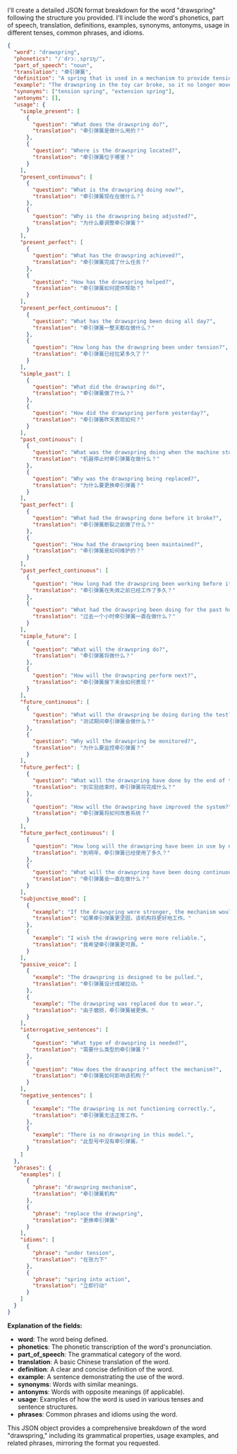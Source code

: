 I'll create a detailed JSON format breakdown for the word "drawspring" following the structure you provided. I'll include the word's phonetics, part of speech, translation, definitions, examples, synonyms, antonyms, usage in different tenses, common phrases, and idioms.

```json
{
  "word": "drawspring",
  "phonetics": "/ˈdrɔːˌsprɪŋ/",
  "part_of_speech": "noun",
  "translation": "牵引弹簧",
  "definition": "A spring that is used in a mechanism to provide tension or force when pulled or drawn.",
  "example": "The drawspring in the toy car broke, so it no longer moves forward when pulled back.",
  "synonyms": ["tension spring", "extension spring"],
  "antonyms": [],
  "usage": {
    "simple_present": [
      {
        "question": "What does the drawspring do?",
        "translation": "牵引弹簧是做什么用的？"
      },
      {
        "question": "Where is the drawspring located?",
        "translation": "牵引弹簧位于哪里？"
      }
    ],
    "present_continuous": [
      {
        "question": "What is the drawspring doing now?",
        "translation": "牵引弹簧现在在做什么？"
      },
      {
        "question": "Why is the drawspring being adjusted?",
        "translation": "为什么要调整牵引弹簧？"
      }
    ],
    "present_perfect": [
      {
        "question": "What has the drawspring achieved?",
        "translation": "牵引弹簧完成了什么任务？"
      },
      {
        "question": "How has the drawspring helped?",
        "translation": "牵引弹簧如何提供帮助？"
      }
    ],
    "present_perfect_continuous": [
      {
        "question": "What has the drawspring been doing all day?",
        "translation": "牵引弹簧一整天都在做什么？"
      },
      {
        "question": "How long has the drawspring been under tension?",
        "translation": "牵引弹簧已经拉紧多久了？"
      }
    ],
    "simple_past": [
      {
        "question": "What did the drawspring do?",
        "translation": "牵引弹簧做了什么？"
      },
      {
        "question": "How did the drawspring perform yesterday?",
        "translation": "牵引弹簧昨天表现如何？"
      }
    ],
    "past_continuous": [
      {
        "question": "What was the drawspring doing when the machine stopped?",
        "translation": "机器停止时牵引弹簧在做什么？"
      },
      {
        "question": "Why was the drawspring being replaced?",
        "translation": "为什么要更换牵引弹簧？"
      }
    ],
    "past_perfect": [
      {
        "question": "What had the drawspring done before it broke?",
        "translation": "牵引弹簧断裂之前做了什么？"
      },
      {
        "question": "How had the drawspring been maintained?",
        "translation": "牵引弹簧是如何维护的？"
      }
    ],
    "past_perfect_continuous": [
      {
        "question": "How long had the drawspring been working before it failed?",
        "translation": "牵引弹簧在失效之前已经工作了多久？"
      },
      {
        "question": "What had the drawspring been doing for the past hour?",
        "translation": "过去一个小时牵引弹簧一直在做什么？"
      }
    ],
    "simple_future": [
      {
        "question": "What will the drawspring do?",
        "translation": "牵引弹簧将做什么？"
      },
      {
        "question": "How will the drawspring perform next?",
        "translation": "牵引弹簧接下来会如何表现？"
      }
    ],
    "future_continuous": [
      {
        "question": "What will the drawspring be doing during the test?",
        "translation": "测试期间牵引弹簧会做什么？"
      },
      {
        "question": "Why will the drawspring be monitored?",
        "translation": "为什么要监控牵引弹簧？"
      }
    ],
    "future_perfect": [
      {
        "question": "What will the drawspring have done by the end of the experiment?",
        "translation": "到实验结束时，牵引弹簧将完成什么？"
      },
      {
        "question": "How will the drawspring have improved the system?",
        "translation": "牵引弹簧将如何改善系统？"
      }
    ],
    "future_perfect_continuous": [
      {
        "question": "How long will the drawspring have been in use by next year?",
        "translation": "到明年，牵引弹簧已经使用了多久？"
      },
      {
        "question": "What will the drawspring have been doing continuously?",
        "translation": "牵引弹簧会一直在做什么？"
      }
    ],
    "subjunctive_mood": [
      {
        "example": "If the drawspring were stronger, the mechanism would work better.",
        "translation": "如果牵引弹簧更坚固，该机构将更好地工作。"
      },
      {
        "example": "I wish the drawspring were more reliable.",
        "translation": "我希望牵引弹簧更可靠。"
      }
    ],
    "passive_voice": [
      {
        "example": "The drawspring is designed to be pulled.",
        "translation": "牵引弹簧设计成被拉动。"
      },
      {
        "example": "The drawspring was replaced due to wear.",
        "translation": "由于磨损，牵引弹簧被更换。"
      }
    ],
    "interrogative_sentences": [
      {
        "question": "What type of drawspring is needed?",
        "translation": "需要什么类型的牵引弹簧？"
      },
      {
        "question": "How does the drawspring affect the mechanism?",
        "translation": "牵引弹簧如何影响该机构？"
      }
    ],
    "negative_sentences": [
      {
        "example": "The drawspring is not functioning correctly.",
        "translation": "牵引弹簧无法正常工作。"
      },
      {
        "example": "There is no drawspring in this model.",
        "translation": "此型号中没有牵引弹簧。"
      }
    ]
  },
  "phrases": {
    "examples": [
      {
        "phrase": "drawspring mechanism",
        "translation": "牵引弹簧机构"
      },
      {
        "phrase": "replace the drawspring",
        "translation": "更换牵引弹簧"
      }
    ],
    "idioms": [
      {
        "phrase": "under tension",
        "translation": "在张力下"
      },
      {
        "phrase": "spring into action",
        "translation": "立即行动"
      }
    ]
  }
}
```

**Explanation of the fields:**

*   **word**: The word being defined.
*   **phonetics**: The phonetic transcription of the word's pronunciation.
*   **part\_of\_speech**: The grammatical category of the word.
*   **translation**: A basic Chinese translation of the word.
*   **definition**: A clear and concise definition of the word.
*   **example**: A sentence demonstrating the use of the word.
*   **synonyms**: Words with similar meanings.
*   **antonyms**: Words with opposite meanings (if applicable).
*   **usage**: Examples of how the word is used in various tenses and sentence structures.
*   **phrases**: Common phrases and idioms using the word.

This JSON object provides a comprehensive breakdown of the word "drawspring," including its grammatical properties, usage examples, and related phrases, mirroring the format you requested.
 